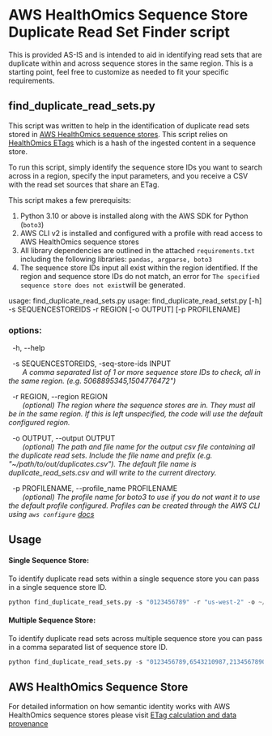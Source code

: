 # AWS HealthOmics Sequence Store Duplicate Read Set Finder script

This is provided AS-IS and is intended to aid in identifying read sets that are duplicate within and across sequence stores in the same region. This is a starting point, feel free to customize as needed to fit your specific requirements.

## find_duplicate_read_sets.py

This script was written to help in the identification of duplicate read sets stored in [AWS HealthOmics sequence stores](https://docs.aws.amazon.com/omics/latest/dev/what-is-service.html). This script relies on [HealthOmics ETags](https://docs.aws.amazon.com/omics/latest/dev/etags-and-provenance.html) which is a hash of the ingested content in a sequence store. 

To run this script, simply identify the sequence store IDs you want to search across in a region, specify the input parameters, and you receive a CSV with the read set sources that share an ETag. 

This script makes a few prerequisits:
1. Python 3.10 or above is installed along with the AWS SDK for Python (`boto3`)
2. AWS CLI v2 is installed and configured with a profile with read access to AWS HealthOmics sequence stores
3. All library dependencies are outlined in the attached `requirements.txt` including the following libraries: `pandas, argparse, boto3`
4. The sequence store IDs input all exist within the region identified.  If the region and sequence store IDs do not match, an error for `The specified sequence store does not exist`will be generated.

usage: find_duplicate_read_sets.py usage: find_duplicate_read_setst.py [-h] -s SEQUENCESTOREIDS -r REGION [-o OUTPUT] [-p PROFILENAME]

### options:  
  &nbsp;&nbsp;-h, --help  

  &nbsp;&nbsp;-s SEQUENCESTOREIDS, -seq-store-ids INPUT  
  *&nbsp;&nbsp;&nbsp;&nbsp;&nbsp;&nbsp;&nbsp;A comma separated list of 1 or more sequence store IDs to check, all in the same region. (e.g. 5068895345,1504776472")*  

  &nbsp;&nbsp;-r REGION, --region REGION  
  *&nbsp;&nbsp;&nbsp;&nbsp;&nbsp;&nbsp;&nbsp;(optional) The region where the sequence stores are in. They must all be in the same region. If this is left unspecified, the code will use the default configured region.*  

  &nbsp;&nbsp;-o OUTPUT, --output OUTPUT  
  *&nbsp;&nbsp;&nbsp;&nbsp;&nbsp;&nbsp;&nbsp;(optional) The path and file name for the output csv file containing all the duplicate read sets. Include the file name and prefix (e.g. "~/path/to/out/duplicates.csv"). The default file name is duplicate_read_sets.csv and will write to the current directory.*  

  &nbsp;&nbsp;-p PROFILENAME, --profile_name PROFILENAME  
  *&nbsp;&nbsp;&nbsp;&nbsp;&nbsp;&nbsp;&nbsp;(optional) The profile name for boto3 to use if you do not want it to use the default profile configured. Profiles can be created through the AWS CLI using `aws configure` [docs](https://docs.aws.amazon.com/cli/latest/userguide/cli-configure-files.html)*    

## Usage

#### Single Sequence Store:

To identify duplicate read sets within a single sequence store you can pass in a single sequence store ID. 

``` python
python find_duplicate_read_sets.py -s "0123456789" -r "us-west-2" -o ~/scratch/duplicate_read_sets.csv
```
#### Multiple Sequence Store:

To identify duplicate read sets across multiple sequence store you can pass in a comma separated list of sequence store ID. 

``` python
python find_duplicate_read_sets.py -s "0123456789,6543210987,2134567890" -r "us-west-2" -o ~/scratch/duplicate_read_sets.csv
```
## AWS HealthOmics Sequence Store
For detailed information on how semantic identity works with AWS HealthOmics sequence stores  please visit [ETag calculation and data provenance](https://docs.aws.amazon.com/omics/latest/dev/etags-and-provenance.html)